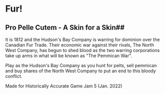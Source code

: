 # Fur!
## Pro Pelle Cutem - A Skin for a Skin## 

It is 1812 and the Hudson's Bay Company is warring for dominion over the Canadian Fur Trade. Their economic war against their rivals, The North West Company, has begun to shed blood as the two warring corporations take up arms in what will be known as "The Pemmican War".

Play as the Hudson's Bay Company as you hunt for pelts, sell pemmican and buy shares of the North West Company to put an end to this bloody conflict.

Made for Historically Accurate Game Jam 5 (Jan. 2022)
